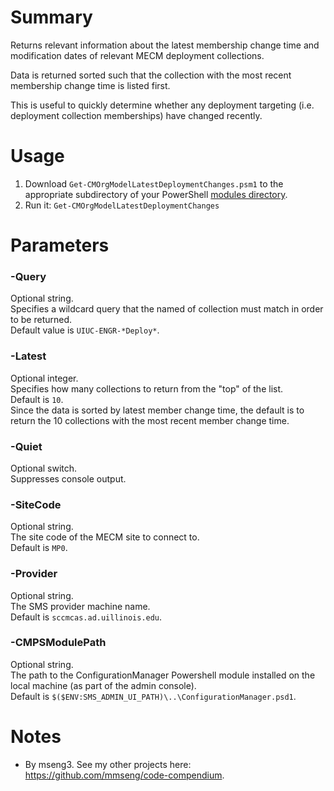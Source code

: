 # Summary
Returns relevant information about the latest membership change time and modification dates of relevant MECM deployment collections.  

Data is returned sorted such that the collection with the most recent membership change time is listed first.  

This is useful to quickly determine whether any deployment targeting (i.e. deployment collection memberships) have changed recently.  

# Usage
1. Download `Get-CMOrgModelLatestDeploymentChanges.psm1` to the appropriate subdirectory of your PowerShell [modules directory](https://github.com/engrit-illinois/how-to-install-a-custom-powershell-module).
2. Run it: `Get-CMOrgModelLatestDeploymentChanges`

# Parameters

### -Query
Optional string.  
Specifies a wildcard query that the named of collection must match in order to be returned.  
Default value is `UIUC-ENGR-*Deploy*`.  

### -Latest
Optional integer.  
Specifies how many collections to return from the "top" of the list.  
Default is `10`.  
Since the data is sorted by latest member change time, the default is to return the 10 collections with the most recent member change time.  

### -Quiet
Optional switch.  
Suppresses console output.  

### -SiteCode
Optional string.  
The site code of the MECM site to connect to.  
Default is `MP0`.  

### -Provider
Optional string.  
The SMS provider machine name.  
Default is `sccmcas.ad.uillinois.edu`.  

### -CMPSModulePath
Optional string.  
The path to the ConfigurationManager Powershell module installed on the local machine (as part of the admin console).  
Default is `$($ENV:SMS_ADMIN_UI_PATH)\..\ConfigurationManager.psd1`.  

# Notes
- By mseng3. See my other projects here: https://github.com/mmseng/code-compendium.